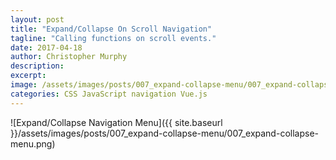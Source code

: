 ```yaml
---
layout: post
title: "Expand/Collapse On Scroll Navigation"
tagline: "Calling functions on scroll events."
date: 2017-04-18
author: Christopher Murphy
description:
excerpt:
image: /assets/images/posts/007_expand-collapse-menu/007_expand-collapse-menu.png
categories: CSS JavaScript navigation Vue.js
---
```


![Expand/Collapse Navigation Menu]({{ site.baseurl }}/assets/images/posts/007_expand-collapse-menu/007_expand-collapse-menu.png)
